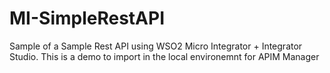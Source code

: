 # MI-SimpleRestAPI
Sample of a Sample Rest API using WSO2 Micro Integrator + Integrator Studio. This is a demo to import in the local environemnt for APIM Manager
